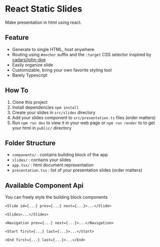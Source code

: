 # React Static Slides

Make presentation in html using react.

## Feature

- Generate to single HTML, host anywhere
- Routing using `#anchor` suffix and the `:target` CSS selector inspired by [cadars/john-doe](https://github.com/cadars/john-doe)
- Easily organize slide
- Customizable, bring your own favorite styling tool
- Barely Typescript

## How To

1. Clone this project
2. Install dependencies `npm install`
3. Create your slides in `src/slides` directory
4. Add your slides component to `src/presentation.ts` files (order matters)
5. Run `npm run dev` to view it in your web page or `npm run render` to to get your html in `public/` directory

## Folder Structure

- `components/` : contains building block of the app
- `slides/` : contains your slides
- `app.tsx/` : html document representation
- `presentation.tsx` : list of your presentation slides (order matters)

## Available Component Api

You can freely style the building block components

```tsx
<Slide id={...} prev={...} next={...}>...</Slide>
```

```tsx
<Slides>...</Slides>
```

```tsx
<Navigation prev={...} next={...}>...</Navigation>
```

```tsx
<Start first={...} last={...}>...</Start>
```

```tsx
<End first={...} last={...}>...</End>
```
